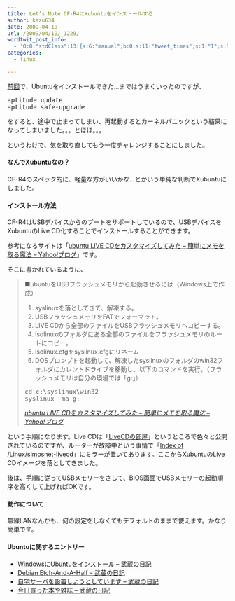```yaml
---
title: Let’s Note CF-R4にXubuntuをインストールする
author: kazu634
date: 2009-04-19
url: /2009/04/19/_1229/
wordtwit_post_info:
  - 'O:8:"stdClass":13:{s:6:"manual";b:0;s:11:"tweet_times";s:1:"1";s:5:"delay";s:1:"0";s:7:"enabled";s:1:"1";s:10:"separation";i:60;s:7:"version";s:3:"3.7";s:14:"tweet_template";b:0;s:6:"status";i:2;s:6:"result";a:0:{}s:13:"tweet_counter";i:2;s:13:"tweet_log_ids";a:1:{i:0;i:4563;}s:9:"hash_tags";a:0:{}s:8:"accounts";a:1:{i:0;s:7:"kazu634";}}'
categories:
  - linux

---
```

<div class="section">
<p>
<a href="http://d.hatena.ne.jp/sirocco634/20090416/1239891826" onclick="__gaTracker('send', 'event', 'outbound-article', 'http://d.hatena.ne.jp/sirocco634/20090416/1239891826', '前回');" target="_blank">前回</a>で、Ubuntuをインストールできた…まではうまくいったのですが、
</p>
  
<pre class="lang:sh decode:true ">aptitude update
aptitude safe-upgrade</pre>
  
<p>
    をすると、途中で止まってしまい、再起動するとカーネルパニックという結果になってしまいました。。。とほほ。。。
</p>
  
<p>
    というわけで、気を取り直してもう一度チャレンジすることにしました。
</p>
  
<h4>
    なんでXubuntuなの？
</h4>
  
<p>
    CF-R4のスペック的に、軽量な方がいいかな…とかいう単純な判断でXubuntuにしました。
</p>
  
<h4>
    インストール方法
</h4>
  
<p>
    CF-R4はUSBデバイスからのブートをサポートしているので、USBデバイスをXubuntuのLive CD化することでインストールすることができます。
</p>
  
<p>
    参考になるサイトは「<a href="http://blogs.yahoo.co.jp/memo_jane/20702610.html" onclick="__gaTracker('send', 'event', 'outbound-article', 'http://blogs.yahoo.co.jp/memo_jane/20702610.html', 'ubuntu LIVE CDをカスタマイズしてみた &#8211; 簡単にメモを取る魔法 &#8211; Yahoo!ブログ');" target="_blank">ubuntu LIVE CDをカスタマイズしてみた &#8211; 簡単にメモを取る魔法 &#8211; Yahoo!ブログ</a>」です。
</p>
  
<p>
    そこに書かれているように、
</p>
  
<blockquote title="ubuntu LIVE CDをカスタマイズしてみた - 簡単にメモを取る魔法 - Yahoo!ブログ" cite="http://blogs.yahoo.co.jp/memo_jane/20702610.html">
<p>
      ■ubuntuをUSBフラッシュメモリから起動させるには（Windows上で作成）
</p>
    
<ol>
<li>
        syslinuxを落としてきて、解凍する。
</li>
<li>
        USBフラッシュメモリをFATでフォーマット。
</li>
<li>
        LIVE CDから全部のファイルをUSBフラッシュメモリへコピーする。
</li>
<li>
        isolinuxのフォルダにある全部のファイルをフラッシュメモリのルートにコピー。
</li>
<li>
        isolinux.cfgをsyslinux.cfgにリネーム
</li>
<li>
        DOSプロンプトを起動して、解凍したsyslinuxのフォルダのwin32フォルダにカレントドライブを移動し、以下のコマンドを実行。（フラッシュメモリは自分の環境では「g:」）
</li>
</ol>
    
<pre class="lang:default decode:true ">cd c:\syslinux\win32
syslinux -ma g:</pre>
    
<p>
<cite><a href="http://blogs.yahoo.co.jp/memo_jane/20702610.html" onclick="__gaTracker('send', 'event', 'outbound-article', 'http://blogs.yahoo.co.jp/memo_jane/20702610.html', 'ubuntu LIVE CDをカスタマイズしてみた &#8211; 簡単にメモを取る魔法 &#8211; Yahoo!ブログ');" target="_blank">ubuntu LIVE CDをカスタマイズしてみた &#8211; 簡単にメモを取る魔法 &#8211; Yahoo!ブログ</a></cite>
</p>
</blockquote>
  
<p>
    という手順になります。Live CDは「<a href="http://2.csx.jp/livecdroom/" onclick="__gaTracker('send', 'event', 'outbound-article', 'http://2.csx.jp/livecdroom/', 'LiveCDの部屋');" target="_blank">LiveCDの部屋</a>」というところで色々と公開されているのですが、ルーターが故障中という事情で「<a href="http://ftp.riken.go.jp/Linux/simosnet-livecd/" onclick="__gaTracker('send', 'event', 'outbound-article', 'http://ftp.riken.go.jp/Linux/simosnet-livecd/', 'Index of /Linux/simosnet-livecd');" target="_blank">Index of /Linux/simosnet-livecd</a>」にミラーが置いてあります。ここからXubuntuのLive CDイメージを落としてきました。
</p>
  
<p>
    後は、手順に従ってUSBメモリーをさして、BIOS画面でUSBメモリーの起動順序を高くして上げればOKです。
</p>
  
<h4>
    動作について
</h4>
  
<p>
    無線LANなんかも、何の設定をしなくてもデフォルトのままで使えます。かなり簡単です。
</p>
  
<h4>
    Ubuntuに関するエントリー
</h4>
  
<ul>
<li>
<a href="http://d.hatena.ne.jp/sirocco634/20090416/1239891826" onclick="__gaTracker('send', 'event', 'outbound-article', 'http://d.hatena.ne.jp/sirocco634/20090416/1239891826', ' WindowsにUbuntuをインストール &#8211; 武蔵の日記');" target="_blank"> WindowsにUbuntuをインストール &#8211; 武蔵の日記</a>
</li>
<li>
<a href="http://d.hatena.ne.jp/sirocco634/20090104/1231030860" onclick="__gaTracker('send', 'event', 'outbound-article', 'http://d.hatena.ne.jp/sirocco634/20090104/1231030860', ' Debian Etch-And-A-Half &#8211; 武蔵の日記');" target="_blank"> Debian Etch-And-A-Half &#8211; 武蔵の日記</a>
</li>
<li>
<a href="http://d.hatena.ne.jp/sirocco634/20081227/1230386205" onclick="__gaTracker('send', 'event', 'outbound-article', 'http://d.hatena.ne.jp/sirocco634/20081227/1230386205', ' 自宅サーバを設置しようとしています &#8211; 武蔵の日記');" target="_blank"> 自宅サーバを設置しようとしています &#8211; 武蔵の日記</a>
</li>
<li>
<a href="http://d.hatena.ne.jp/sirocco634/20080701/1214917904" onclick="__gaTracker('send', 'event', 'outbound-article', 'http://d.hatena.ne.jp/sirocco634/20080701/1214917904', ' 今日買った本や雑誌 &#8211; 武蔵の日記');" target="_blank"> 今日買った本や雑誌 &#8211; 武蔵の日記</a>
</li>
</ul>
</div>
